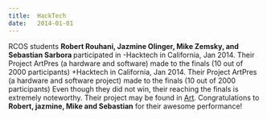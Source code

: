 ```yaml
---
title:  HackTech
date:   2014-01-01
---
```


RCOS students  <b> Robert Rouhani, Jazmine Olinger, Mike Zemsky, and Sebastian Sarbora </b> participated in 
 -Hacktech in California, Jan 2014. Their Project ArtPres (a hardware and software) made to the finals (10 out of 2000 participants)
 +Hacktech in California, Jan 2014. Their Project ArtPres (a hardware and software project) made to the finals (10 out of 2000 participants)
  Even though they did not win, their reaching the finals is extremely noteworthy. Their project may be found in
  <a href=https://github.com/TeamFrenchPress/ArtPress>Art</a>. Congratulations to <b>Robert, jazmine, Mike and Sebastian</b>
  for their awesome performance!
  